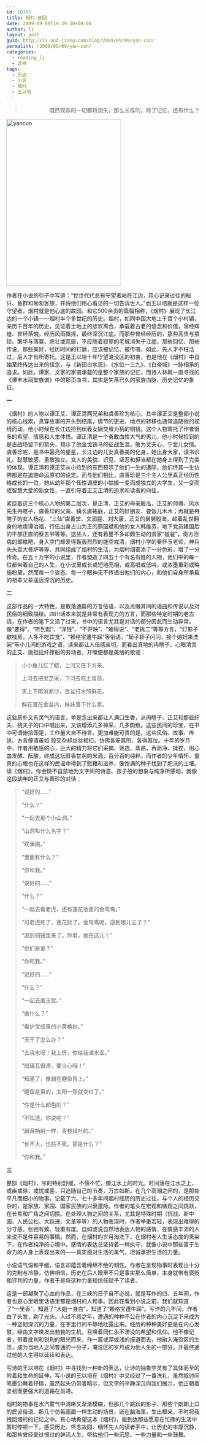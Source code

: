 ```yaml
---
id: 10395
title: 烟村·故园
date: 2009-09-09T19:39:30+00:00
author: li
layout: post
guid: http://li-and-jiang.com/blog/2009/09/09/yan-cun/
permalink: /2009/09/09/yan-cun/
categories:
  - reading_li
  - 读书
tags:
  - 历史
  - 小说
  - 烟村
  - 王以培
---
```

> <p align="right">
>   既然现存的一切都将消失，那么长存的，除了记忆，还有什么？
> </p>

[<img style="border-bottom: 0px; border-left: 0px; display: inline; border-top: 0px; border-right: 0px" src="http://jiangtanghu.com/cn/wp-content/uploads/2009/09/yancun-thumb.jpg" border="0" alt="yancun" width="299" height="435" />](http://jiangtanghu.com/cn/wp-content/uploads/2009/09/yancun.jpg)

作者在小说的引子中写道：“世世代代总有守望者站在江边，用心记录过往的船只、鱼群和匆匆客旅，并将他们用心看见的一切告诉世人。”而王以培就是这样一位守望者，烟村就是他心底的故园。和它500余页的篇幅相称，《烟村》展现了长江边的一个小镇——烟村半个多世纪的历史。烟村，如同中国大地上千百个小村镇，亲历千百年的历史，见证着土地上的悲欢离合，承载着古老的信念和价值，曾经辉煌、曾经落魄，经历风雨飘摇，最终深沉江底。而那些曾经经历的，那些高贵与猥琐、繁华与落寞、悲壮或荒唐，不应随着寂寥的老城消失于江底，那些回忆、那些传说、那些美好，经历时间的打磨，应该被记忆、被传唱，如此，先人才不枉活过，后人才有所寄托。这是王以培十年守望淹没区的初衷，也是他在《烟村》中自始至终传达出来的信念，与《新田白水溪》、《水位一三九》、《白帝城》一脉相承的追求。如此，谭家、文家的家谱承载的是整个家族的记忆，而诗人林粼一直寻找的《谭丰水祠堂族谱》中的那页血书，其实是失落已久的家族血脉、历史记忆的象征。

**一**

《烟村》的人物以谭正艾、谭正清两兄弟和虞善珍为核心，其中谭正艾是整部小说的核心线索，贯穿故事的开头到结尾，情节的更进、地点的转移也通常追随他的视线而动。他小时候在长江边捡到伏羲女娲交缠为柄的铜镜。这个人物寄托了作者很多的希望、情感和人生体悟。谭正清是一个勇敢血性大气的男儿，他小时候捡到的是古战场留下的箭头，预示了他金戈铁马的征战生涯，敢为丈夫心、宁舍儿女情。虞善珍呢，是书中最亮的星星，长江边的儿女真善美的化身，她出身大家，读书识礼、聪慧敏感、勇敢独立，女人的美貌、识见、坚忍和担当都在她身上得到了完美的体现。谭正清和谭正艾从小捡到的东西预示了他们一生的遭际，他们终其一生仿佛都是在追随命运原初的设定。而与他们相比，虞善珍是三个主人公里真正经历性格成长的一位，她从幼年那个任性调皮的小姑娘一变而成独立的大学生，又一变而成智慧大爱的新女性，一直引导着正艾正清的追求和读者的向往。

紧绕着这三个核心人物的第二层次，是正清、正艾的母亲殷泓，正艾的师傅、风水先生冉瞎子，虞善珍的父亲、镇长虞祐庭，正艾的好朋友、要饭儿木木；再就是冉瞎子的女人杨花、“三仙”虞善堂、文润昆、刘大康，正艾的舅舅殷海，趁着乱世翻身的地痞谭治福，行伍出身占山为王的燕国斌和他的女人韩维芬，地下党员建国后的干部正直的蔡五爷等等。这些人，还有着墨不多却颇生动的虞家“爸爸”，奇方治病的郎糍粑，身入空门却爱得轰轰烈烈的能空戒清，烟村小学的秦怀玉老师，神兵头头袁大菩萨等等，共同组成了烟村的生活，为烟村烟雾添了一分色彩，增了一分传奇。在五十万字的小说里，作者塑造了四五十个有名有姓的人物，他们中的每一位都带着自己的人生，在小说里或长或短地亮相，或高唱或低吟，或浓墨重彩或略施粉黛，然而每一个姿态、每一个眼神无不传递出他们的内心，和他们自身所承载的祖辈父辈遥远深沉的历史。

**二**

这部作品的一大特色，是散落通篇的方言俗语，以及点缀其间的谣曲和传说以及对民俗的细致描绘。四川话本来就是非常有表现力的方言，而那些特定时期的老古话，在作者的笔下又活了过来，书中的语言尤其是对话的部分因此而生动异常。像“要得”、“听到起”、“洋钱”、“不开映”、“难得说”、“老挑二”等等方言，“灯影子歇栈房，人多不吃饮食”、“赖格宝遭牛踩”等俗语，“轿子轿子闪闪，接个媳妇来洗碗”等小儿间的游戏之语，读来都让人倍感亲切。而看出真地的冉瞎子、心眼清灵的正艾、挑担拉纤撑船的劳动者，开嗓便都是美丽的歌谣：

> 小小鱼儿红了鳃，上河又在下河来。
> 
> 上河去把灵芝采，下河去吃土青苔。
> 
> 天上下雨淅淅沙，金盆打水照鲜花。
> 
> 鲜花落在金盆内，妹妹落下什么家。

这些质朴又有灵气的语言，单是念出来都让人满口生香，从冉瞎子、正艾和那些纤夫、桡夫子的口中唱出来，又该增添几多神采，几多韵致。这些民间的珍宝，在书中可谓俯拾即是，工作量大自不待言。更加难能可贵的是，这些风俗、故事、传说、方言俚语虽如 般交杂却丝丝相扣，仿佛各安其所、各得其位。十年的岁月中，作者用敏感的心，巨大的精力将它们采摘、筛选、蒸熟，再沥净、揉捏，用心血发酵、酝酿，终成这坛醇香甘冽的米酒，百分百的纯粹。而作者的少年情怀、童真的心眼也在这样的民谣中得到了慰藉和滋养，像饱满的种子找到了肥沃的土壤。读《烟村》，你会情不自禁地为文字间的诗意、孩子般的想象与纯净所感动，就像这段幼年的正艾与善珍的对话：

> “说好的……”
> 
> “什么？”
> 
> “一起去那个小山洞。”
> 
> “山洞叫什么名字？”
> 
> “观澜阁。”
> 
> “里面有什么？”
> 
> “你和我。”
> 
> “说好的……”
> 
> “什么？”
> 
> “一起去看老虎，还有莲花池里的金鸳鸯。”
> 
> “可老虎死了，莲花败了。金鸳鸯呢，游到哪儿去了？”
> 
> “游到铜镜里来了。你看，就在这儿！”
> 
> “他们是谁？”
> 
> “你和我。”
> 
> “说好的……”
> 
> “什么？”
> 
> “一起去禹王宫。”
> 
> “做什么？”
> 
> “看护宝瓶里的小黄桷树。”
> 
> “天干了怎么办？”
> 
> “去浇水呀！我上房，你给我递水壶。”
> 
> “琉璃瓦很滑，要当心哦！”
> 
> “知道了，像骑在鲤鱼背上。”
> 
> “鲤鱼是黄的，太阳一照就变红了。”
> 
> “你是什么颜色的？”
> 
> “不知道。你说呢？”
> 
> “跟黄桷树一样，青枝绿叶的。”
> 
> “长不大，也枯不死。那是什么？”
> 
> “你和我。”

**三**

整部《烟村》，写的特别舒缓，不慌不忙，像江水上的时光。时间落在江水之上，或疾或徐，或忧或喜，只追随自己的节奏，万古如斯。在几个高潮之间的，是那些平凡而细小的物事，记载了六、七十多年间烟村经历的历史过往，与个人的经历交杂的，是家族、家园、国家民族的兴衰遭际。作者的笔头在宏观和微观之间跳跃，在长焦和广角之间切换。在处理人物之间的关系，尤其是特殊时期（抗战、新中国、人民公社、大跃进、文革等等）的人物表现时，作者举重若轻，表现出难得的分寸感，张弛有致、轻重有度。自如或说自然地表达人物的感情，在情感丰沛的人来说不是件容易的事情。然而，在烟村的岁月淘洗下，在烟村老人生活态度的熏染下，在作者纯净的心境中，感情的表达总坚持着一种执守，就像小说中那些富于生命力的人身上表现出来的——真实面对生活的勇气，坦诚承担生活的力量。

小说语气温和平缓，语言却蕴含着绵绵不绝的韧性。作者在呈现物事时表现出十分的克制与冷静，仿佛相信，历史在后人眼里不只是事实那么简单，本身就带有褒贬和评判的力量，作者于是将这种力量和信任赋予了读者。

这是一部凝聚了心血的作品，在三峡的日子自不必说，就是写作的四、五年间，作者也是心里眼里话语里都是烟村的人和事。因此在看到小说之前，我们就知道了“一里香”，知道了“大姐一身白”，知道了“赖格宝遭牛踩”。写作的几年间，作者白了头发，剃了光头。人过不惑之年，遭遇的种种不公在作者的内心沉淀下来成为一种坚韧深沉的力量，在字里行间平静地吐露出来。经历的种种美好更是在内心发酵，经由文字焕发出勃勃的生机，召唤着同仁永不湮没的希望和信仰。他不像记者，带着批判和锐利的眼光而来，作一篇或深或浅的报道而去，他融入淹没区的生活，成为当地人之间普通的一分子，淹没区的岁月成为他人生的一部分，并最终通过他的人生得以延续和表达。

写诗的王以培在《烟村》中寻找到一种新的表达，让诗的抽象空灵有了具体而至的附着和生命的延伸，写小说的王以培在《烟村》中又经过了一番洗礼，虽然叙述间笔墨仍蘸着抒情，虽然起头仍带着暗示，但文字的平静深沉向我们展示，他正朝着坚韧而更强大的道路在前进。

烟村的物事在水汽雾气中清晰又渐渐模糊，但那几个跳跃的影子、那些个朗朗上口的民谚俗语、那几个仿若画面一样生动的场景，嵌在脑海里，生出根来，不时将我拽回烟村的记忆之中。真心地希望这本《烟村》，能到达那些愿意在忙碌的生活中暂时停顿一下，感受历史、怀念故园、缅怀先人的读者手中，让历史的丰厚沉静，和那些曾经爱过恨过的鲜活人生，带给他们一些沉思、一些力量和一些鼓舞。